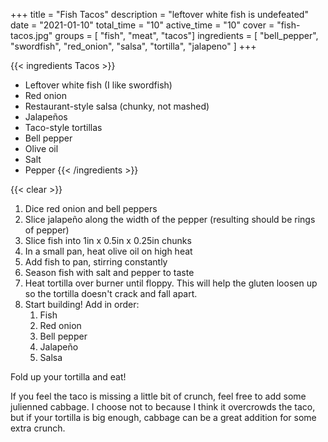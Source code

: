 +++
title = "Fish Tacos"
description = "leftover white fish is undefeated"
date = "2021-01-10"
total_time = "10"
active_time = "10"
cover = "fish-tacos.jpg"
groups = [ "fish", "meat", "tacos"]
ingredients = [
  "bell_pepper",
  "swordfish",
  "red_onion",
  "salsa",
  "tortilla",
  "jalapeno"
]
+++

{{< ingredients Tacos >}}
- Leftover white fish (I like swordfish)
- Red onion
- Restaurant-style salsa (chunky, not mashed)
- Jalapeños
- Taco-style tortillas
- Bell pepper
- Olive oil
- Salt
- Pepper
{{< /ingredients >}}

{{< clear >}}

1. Dice red onion and bell peppers
2. Slice jalapeño along the width of the pepper (resulting should be rings of pepper)
3. Slice fish into 1in x 0.5in x 0.25in chunks
4. In a small pan, heat olive oil on high heat
5. Add fish to pan, stirring constantly
6. Season fish with salt and pepper to taste
7. Heat tortilla over burner until floppy. This will help the gluten loosen up so the tortilla doesn't crack and fall apart.
8. Start building! Add in order:
    1. Fish
    2. Red onion
    3. Bell pepper
    4. Jalapeño
    5. Salsa

Fold up your tortilla and eat!

If you feel the taco is missing a little bit of crunch, feel free to add some julienned cabbage. I choose not to because I think it overcrowds the taco, but if your tortilla is big enough, cabbage can be a great addition for some extra crunch.

